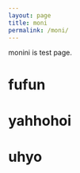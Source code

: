 ```yaml
---
layout: page
title: moni
permalink: /moni/
---
```


monini is test page.  
# fufun
# yahhohoi
# uhyo




